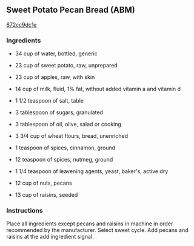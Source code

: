 ## Sweet Potato Pecan Bread (ABM)

[872cc9dc1e](http://www.food.com/recipe/sweet-potato-pecan-bread-abm-508804)

### Ingredients

 - 34 cup of water, bottled, generic

 - 23 cup of sweet potato, raw, unprepared

 - 23 cup of apples, raw, with skin

 - 14 cup of milk, fluid, 1% fat, without added vitamin a and vitamin d

 - 1 1/2 teaspoon of salt, table

 - 3 tablespoon of sugars, granulated

 - 3 tablespoon of oil, olive, salad or cooking

 - 3 3/4 cup of wheat flours, bread, unenriched

 - 1 teaspoon of spices, cinnamon, ground

 - 12 teaspoon of spices, nutmeg, ground

 - 1 1/4 teaspoon of leavening agents, yeast, baker's, active dry

 - 12 cup of nuts, pecans

 - 13 cup of raisins, seeded

### Instructions

Place all ingredients except pecans and raisins in machine in order recommended by the manufacturer. Select sweet cycle. Add pecans and raisins at the add ingredient signal.